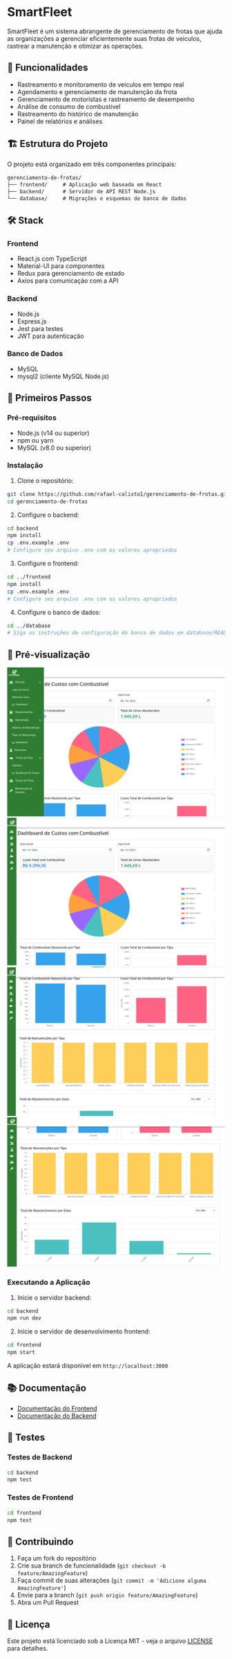 # SmartFleet

SmartFleet é um sistema abrangente de gerenciamento de frotas que ajuda as organizações a gerenciar eficientemente suas frotas de veículos, rastrear a manutenção e otimizar as operações.

## 🚀 Funcionalidades

- Rastreamento e monitoramento de veículos em tempo real
- Agendamento e gerenciamento de manutenção da frota
- Gerenciamento de motoristas e rastreamento de desempenho
- Análise de consumo de combustível
- Rastreamento do histórico de manutenção
- Painel de relatórios e análises

## 🏗️ Estrutura do Projeto

O projeto está organizado em três componentes principais:

```
gerenciamento-de-frotas/
├── frontend/     # Aplicação web baseada em React
├── backend/      # Servidor de API REST Node.js
└── database/     # Migrações e esquemas de banco de dados
```

## 🛠️ Stack

### Frontend
- React.js com TypeScript
- Material-UI para componentes
- Redux para gerenciamento de estado
- Axios para comunicação com a API

### Backend
- Node.js
- Express.js
- Jest para testes
- JWT para autenticação

### Banco de Dados
- MySQL
- mysql2 (cliente MySQL Node.js)

## 🚦 Primeiros Passos

### Pré-requisitos

- Node.js (v14 ou superior)
- npm ou yarn
- MySQL (v8.0 ou superior)

### Instalação

1. Clone o repositório:
```bash
git clone https://github.com/rafael-calixto1/gerenciamento-de-frotas.git
cd gerenciamento-de-frotas
```

2. Configure o backend:
```bash
cd backend
npm install
cp .env.example .env
# Configure seu arquivo .env com os valores apropriados
```

3. Configure o frontend:
```bash
cd ../frontend
npm install
cp .env.example .env
# Configure seu arquivo .env com os valores apropriados
```

4. Configure o banco de dados:
```bash
cd ../database
# Siga as instruções de configuração do banco de dados em database/README.md
```

## 📸 Pré-visualização

![Menu Dashboard Fuel Costs](frontend/public/preview/menu-dashboard-fuel-costs.jpg)
![Dashboard Fuel Costs Full](frontend/public/preview/dashboard-fuel-costs-full.jpg)
![Dashboard Fuel Types Maintenance](frontend/public/preview/dashboard-fuel-types-maintenance.jpg)
![Dashboard Maintenance Refueling](frontend/public/preview/dashboard-maintenance-refueling.jpg)

### Executando a Aplicação

1. Inicie o servidor backend:
```bash
cd backend
npm run dev
```

2. Inicie o servidor de desenvolvimento frontend:
```bash
cd frontend
npm start
```

A aplicação estará disponível em `http://localhost:3000`

## 📚 Documentação

- [Documentação do Frontend](./frontend/README.md)
- [Documentação do Backend](./backend/README.md)

## 🧪 Testes

### Testes de Backend
```bash
cd backend
npm test
```

### Testes de Frontend
```bash
cd frontend
npm test
```

## 🤝 Contribuindo

1. Faça um fork do repositório
2. Crie sua branch de funcionalidade (`git checkout -b feature/AmazingFeature`)
3. Faça commit de suas alterações (`git commit -m 'Adicione alguma AmazingFeature'`) 
4. Envie para a branch (`git push origin feature/AmazingFeature`)
5. Abra um Pull Request

## 📄 Licença

Este projeto está licenciado sob a Licença MIT - veja o arquivo [LICENSE](LICENSE) para detalhes.
